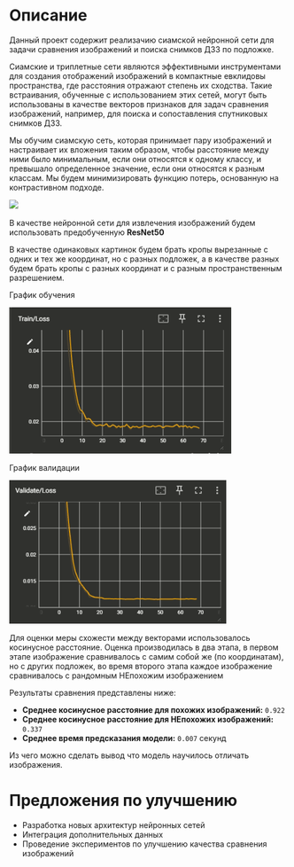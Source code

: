 # Описание
Данный проект содержит реализачию сиамской нейронной сети для задачи сравнения изображений и поиска снимков ДЗЗ по подложке.

Сиамские и триплетные сети являются эффективными инструментами для создания отображений изображений в компактные евклидовы 
пространства, где расстояния отражают степень их сходства. Такие встраивания, обученные с использованием этих сетей, 
могут быть использованы в качестве векторов признаков для задач сравнения изображений, например, для поиска и 
сопоставления спутниковых снимков ДЗЗ.

Мы обучим сиамскую сеть, которая принимает пару изображений и настраивает их вложения таким образом, чтобы расстояние 
между ними было минимальным, если они относятся к одному классу, и превышало определенное значение, если они относятся к 
разным классам. Мы будем минимизировать функцию потерь, основанную на контрастивном подходе.

![](images/contrastive_loss.png)

В качестве нейронной сети для извлечения изображений будем использовать предобученную **ResNet50**

В качестве одинаковых картинок будем брать кропы вырезанные с одних и тех же координат, но с разных подложек, а в качестве
разных будем брать кропы с разных координат и с разным пространственным разрешением.

График обучения

![](images/Train_loss.PNG)

График валидации

![](images/Val_loss.PNG)

Для оценки меры схожести между векторами использовалось косинусное расстояние.
Оценка производилась в два этапа, в первом этапе изображение сравнивалось с самим собой же (по координатам), 
но с других подложек, во время второго этапа каждое изображение сравнивалось с рандомным НЕпохожим изображением

Результаты сравнения представлены ниже:
- **Среднее косинусное расстояние для похожих изображений:** `0.922`
- **Среднее косинусное расстояние для НЕпохожих изображений:** `0.337`
- **Среднее время предсказания модели:** `0.007` секунд

Из чего можно сделать вывод что модель научилось отличать изображения.

# Предложения по улучшению

- Разработка новых архитектур нейронных сетей 
- Интеграция дополнительных данных
- Проведение экспериментов по улучшению качества сравнения изображений